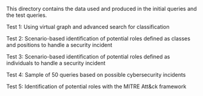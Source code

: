 This directory contains the data used and produced in the initial queries and the test queries.

Test 1: Using virtual graph and advanced search for classification

Test 2:	Scenario-based identification of potential roles defined as classes and positions to handle a security incident

Test 3: Scenario-based identification of potential roles defined as individuals to handle a security incident

Test 4: Sample of 50 queries based on possible cybersecurity incidents

Test 5: Identification of potential roles with the MITRE Att&ck framework
